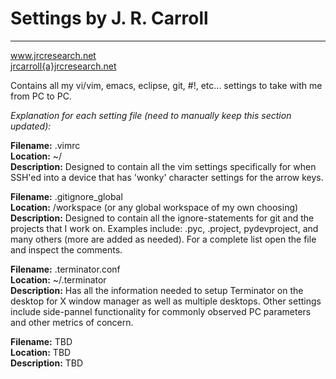 Settings by J. R. Carroll
=========
<hr>
<a href="www.jrcresearch.net">www.jrcresearch.net</a><br />
<a href="mailto:jrcarroll@jrcresearch.net">jrcarroll{a}jrcresearch.net</a>

Contains all my vi/vim, emacs, eclipse, git, #!, etc... settings to take with me from PC to PC.   


<i>Explanation for each setting file (need to manually keep this section updated):</i>

<b>Filename:</b>  .vimrc <br />
<b>Location:</b>  ~/ <br />
<b>Description:</b>  Designed to contain all the vim settings specifically for when SSH'ed into a device that has 'wonky'
character settings for the arrow keys. <br />

<b>Filename:</b>  .gitignore_global <br />
<b>Location:</b>  /workspace (or any global workspace of my own choosing)<br />
<b>Description:</b>  Designed to contain all the ignore-statements for git and the projects that I work on.  Examples include:
.pyc, .project, pydevproject, and many others (more are added as needed).  For a complete list open the file and inspect
the comments.<br />

<b>Filename:</b>  .terminator.conf<br />
<b>Location:</b>  ~/.terminator<br />
<b>Description:</b>  Has all the information needed to setup Terminator on the desktop for X window manager as well as multiple
desktops.  Other settings include side-pannel functionality for commonly observed PC parameters and other metrics of
concern.<br />

<b>Filename:</b> TBD     <br />
<b>Location:</b>  TBD    <br />
<b>Description:</b>  TBD    <br />
